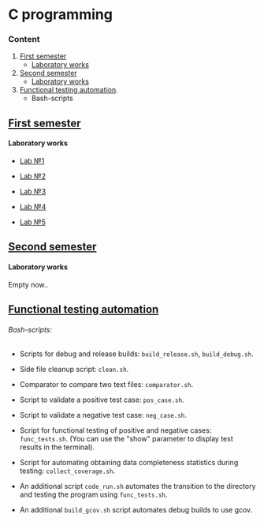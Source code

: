 # C programming

### Content

1. [First semester](#first_sem_c)  
	* [Laboratory works](#lab_works_1c)     
2. [Second semester](#second_sem_c)    
	* [Laboratory works](#lab_works_2c)   
3. [Functional testing automation](#func_tests_c).   
	* Bash-scripts 


<a name="first_sem_c"></a>	
## [First semester](https://github.com/unaun0/bmstu-cprog-labs/tree/main/sem_1)
<a name="lab_works_1c"></a>	
#### Laboratory works

* [Lab №1](https://github.com/unaun0/bmstu-cprog-labs/tree/main/sem_1/lab_01)


* [Lab №2](https://github.com/unaun0/bmstu-cprog-labs/tree/main/sem_1/lab_02) 


* [Lab №3](https://github.com/unaun0/bmstu-cprog-labs/tree/main/sem_1/lab_03)


* [Lab №4](https://github.com/unaun0/bmstu-cprog-labs/tree/main/sem_1/lab_04)


* [Lab №5](https://github.com/unaun0/bmstu-cprog-labs/tree/main/sem_1/lab_05)


<a name="second_sem_c"></a>	
## [Second semester](https://github.com/unaun0/bmstu-cprog-labs/tree/main/sem_2)
<a name="lab_works_2c"></a>	
#### Laboratory works


Empty now..

<a name="func_tests_c"></a>	
##  [Functional testing automation](https://github.com/unaun0/bmstu-cprog-labs/tree/main/testing_scripts)

###### Bash-scripts:

* Scripts for debug and release builds: `build_release.sh`, `build_debug.sh`.


* Side file cleanup script: `clean.sh`.


* Comparator to compare two text files: `comparator.sh`.


* Script to validate a positive test case: `pos_case.sh`.


* Script to validate a negative test case: `neg_case.sh`.


* Script for functional testing of positive and negative cases: `func_tests.sh`.
(You can use the "show" parameter to display test results in the terminal).


* Script for automating obtaining data completeness statistics during testing: `collect_coverage.sh`.


* An additional script `code_run.sh` automates the transition to the directory and testing the program using `func_tests.sh`.


* An additional `build_gcov.sh` script automates debug builds to use gcov.
